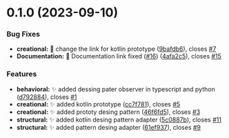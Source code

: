 # 0.1.0 (2023-09-10)


### Bug Fixes

* **creational:** :bug: change the link for kotlin prototype ([9bafdb6](https://github.com/jeresoftx/design-patterns/commit/9bafdb600fe6099ae1e806a368096884b21abe50)), closes [#7](https://github.com/jeresoftx/design-patterns/issues/7)
* **Documentation:** :memo: Documentation link fixed ([#16](https://github.com/jeresoftx/design-patterns/issues/16)) ([4afa2c5](https://github.com/jeresoftx/design-patterns/commit/4afa2c5c9f8c4c3251235e54ad2a9712b0371c38)), closes [#15](https://github.com/jeresoftx/design-patterns/issues/15)


### Features

* **behavioral:** :sparkles: added dessing pater observer in typescript and python ([d792884](https://github.com/jeresoftx/design-patterns/commit/d7928840b797cb1882036974e27447bf010031f0)), closes [#1](https://github.com/jeresoftx/design-patterns/issues/1)
* **creational:** :sparkles: added kotlin prototype ([cc7f781](https://github.com/jeresoftx/design-patterns/commit/cc7f781e1b969153ee27b96946ca0c91ae4cde20)), closes [#5](https://github.com/jeresoftx/design-patterns/issues/5)
* **creational:** :sparkles: added prototy desing pattern ([46f6fd5](https://github.com/jeresoftx/design-patterns/commit/46f6fd598d1d79dd3e0cf9d7c0f3cf2a91b4748f)), closes [#3](https://github.com/jeresoftx/design-patterns/issues/3)
* **structural:** :sparkles: added kotlin desing pattern adapter ([5c0887b](https://github.com/jeresoftx/design-patterns/commit/5c0887b40615da03360ca620c284990506ee72d4)), closes [#11](https://github.com/jeresoftx/design-patterns/issues/11)
* **structural:** :sparkles: added pattern desing adapter ([61ef937](https://github.com/jeresoftx/design-patterns/commit/61ef9377760d6a1f3b796752ab2cae7258f4b608)), closes [#9](https://github.com/jeresoftx/design-patterns/issues/9)




